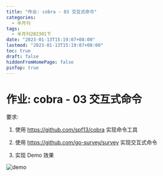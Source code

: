 ```yaml
---
title: "作业: cobra - 03 交互式命令"
categories:
  - 半月刊
tags:
  - 半月刊202301下
date: "2023-01-13T15:19:07+08:00"
lastmod: "2023-01-13T15:19:07+08:00"
toc: true
draft: false
hiddenFromHomePage: false
pinTop: true
---
```



# 作业: cobra - 03 交互式命令

要求:

1. 使用 https://github.com/spf13/cobra 实现命令工具
2. 使用 https://github.com/go-survey/survey 实现交互式命令

3. 实现 Demo 效果

![demo](https://camo.githubusercontent.com/fd7c6e39ecf076e5da86a26ecfaa92d4e2ec3b56effe53bb804ed5cd7bb5f895/68747470733a2f2f7468756d62732e6766796361742e636f6d2f56696c6c61696e6f757347726163696f75734b6f75707265792d73697a655f726573747269637465642e676966)

